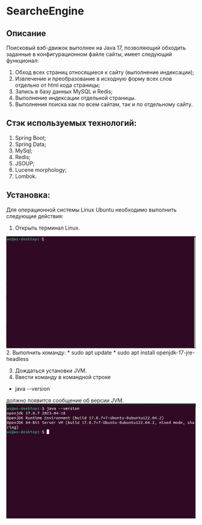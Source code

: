 # SearcheEngine

## Описание

Поисковый вэб-движок выполнен на Java 17, позволяющий обходить заданные в конфигурационном файле сайты,
имеет следующий функционал:

1) Обход всех страниц относящиеся к сайту (выполнение индексации);
2) Извлечение и преобразование в исходную форму всех слов отдельно от html кода страницы;
3) Запись в базу данных MySQL и Redis;
4) Выполнение индексации отдельной страницы.
5) Выполнения поиска как по всем сайтам, так и по отдельному сайту.

## Стэк используемых технологий:

1) Spring Boot;
2) Spring Data;
3) MySql;
4) Redis;
5) JSOUP;
6) Lucene morphology;
7) Lombok.

## Установка:

Для операционной системы Linux Ubuntu необходимо выполнить следующие действия:

1. Открыть терминал Linux.

![terminal](/readmiresources/img/installJava/terminal.png)
2. Выполнить команду:
    * sudo apt update
    * sudo apt install openjdk-17-jre-headless
   
3. Дождаться установки JVM.
4. Ввести команду в командной строке
* java --version

должно появится сообщение об версии JVM.\
![response](/readmiresources/img/installJava/responseVersion.png)
